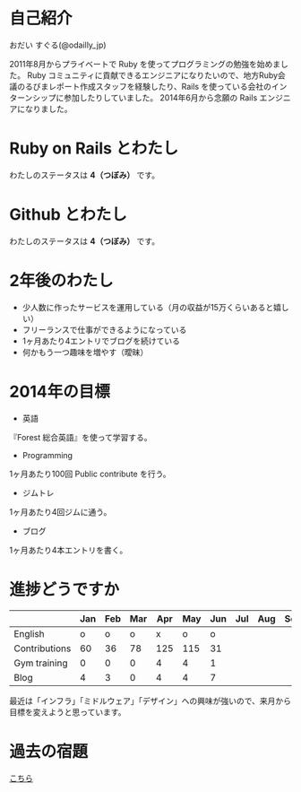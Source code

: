 # 自己紹介
おだい すぐる(@odailly_jp)

2011年8月からプライベートで Ruby を使ってプログラミングの勉強を始めました。
Ruby コミュニティに貢献できるエンジニアになりたいので、地方Ruby会議のるびまレポート作成スタッフを経験したり、Rails を使っている会社のインターンシップに参加したりしていました。
2014年6月から念願の Rails エンジニアになりました。

# Ruby on Rails とわたし
わたしのステータスは **4（つぼみ）** です。

# Github とわたし
わたしのステータスは **4（つぼみ）** です。  

# 2年後のわたし
- 少人数に作ったサービスを運用している（月の収益が15万くらいあると嬉しい）
- フリーランスで仕事ができるようになっている
- 1ヶ月あたり4エントリでブログを続けている
- 何かもう一つ趣味を増やす（曖昧）

# 2014年の目標
- 英語

『Forest 総合英語』を使って学習する。

- Programming

1ヶ月あたり100回 Public contribute を行う。

- ジムトレ

1ヶ月あたり4回ジムに通う。

- ブログ

1ヶ月あたり4本エントリを書く。

# 進捗どうですか
|               | Jan | Feb | Mar | Apr | May | Jun | Jul | Aug | Sep | Oct | Nov | Dec |
|:--------------|-----|-----|-----|-----|-----|-----|-----|-----|-----|-----|-----|----:|
| English       |  o  |  o  |  o  |  x  |  o  |  o  |     |     |     |     |     |     |
| Contributions |  60 |  36 |  78 | 125 | 115 |  31 |     |     |     |     |     |     |
| Gym training  |   0 |   0 |   0 |   4 |   4 |   1 |     |     |     |     |     |     |
| Blog          |   4 |   3 |   0 |   4 |   4 |   7 |     |     |     |     |     |     |

最近は「インフラ」「ミドルウェア」「デザイン」への興味が強いので、来月から目標を変えようと思っています。

# 過去の宿題
[こちら](https://gist.github.com/odaillyjp/ae33200fd8ffc9f35d6c)
